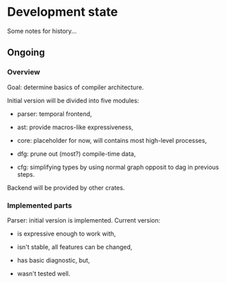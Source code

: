# Development state

Some notes for history...

## Ongoing

### Overview

Goal: determine basics of compiler architecture.

Initial version will be divided into five modules:

- parser: temporal frontend,

- ast: provide macros-like expressiveness,

- core: placeholder for now, will contains most high-level processes,

- dfg: prune out (most?) compile-time data,

- cfg: simplifying types by using normal graph opposit to dag in previous steps.

Backend will be provided by other crates.

### Implemented parts

Parser: initial version is implemented. Current version:

- is expressive enough to work with,

- isn't stable, all features can be changed,

- has basic diagnostic, but,

- wasn't tested well.

